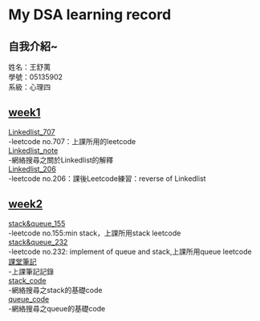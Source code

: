# My DSA learning record
## 自我介紹~    
姓名：王舒荑    
學號：05135902    
系級：心理四  

## [week1](https://github.com/wangshuti/DSA/tree/master/week1)
[Linkedlist_707](https://github.com/wangshuti/DSA/blob/master/week1/Linkedlist_707.py)    
-leetcode no.707：上課所用的leetcode    
[Linkedlist_note](https://github.com/wangshuti/DSA/blob/master/week1/Linkedlist_note.py)   
-網絡搜尋之關於Linkedlist的解釋      
[Linkedlist_206](https://github.com/wangshuti/DSA/blob/master/week1/Linkedlist_206.py)    
-leetcode no.206：課後Leetcode練習：reverse of Linkedlist    

## [week2](https://github.com/wangshuti/DSA/tree/master/week2)    
[stack&queue_155](https://github.com/wangshuti/DSA/blob/master/week2/stack%26queue_155.py)      
-leetcode no.155:min stack，上課所用stack leetcode   
[stack&queue_232](https://github.com/wangshuti/DSA/blob/master/week2/stack%26queue_232.py)   
-leetcode no.232: implement of queue and stack,上課所用queue leetcode      
[課堂筆記](https://github.com/wangshuti/DSA/blob/master/week2/課堂筆記.txt)    
-上課筆記記錄    
[stack_code](https://github.com/wangshuti/DSA/blob/master/week2/stack_code.py)     
-網絡搜尋之stack的基礎code      
[queue_code](https://github.com/wangshuti/DSA/blob/master/week2/queue_code.py)     
-網絡搜尋之queue的基礎code     
